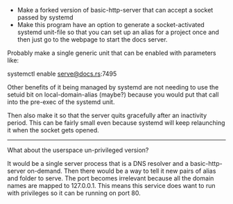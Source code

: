 - Make a forked version of basic-http-server that can accept a socket
  passed by systemd
- Make this program have an option to generate a socket-activated
  systemd unit-file so that you can set up an alias for a project once
  and then just go to the webpage to start the docs server.

Probably make a single generic unit that can be enabled with
parameters like:

systemctl enable serve@docs.rs:7495

Other benefits of it being managed by systemd are not needing to
use the setuid bit on local-domain-alias (maybe?) because you would
put that call into the pre-exec of the systemd unit.

Then also make it so that the server quits gracefully after an
inactivity period. This can be fairly small even because systemd will
keep relaunching it when the socket gets opened.


---



What about the userspace un-privileged version?

It would be a single server process that is a DNS resolver and a
basic-http-server on-demand.  Then there would be a way to tell it new
pairs of alias and folder to serve. The port becomes irrelevant
because all the domain names are mapped to 127.0.0.1.  This means this
service does want to run with privileges so it can be running on port
80.
